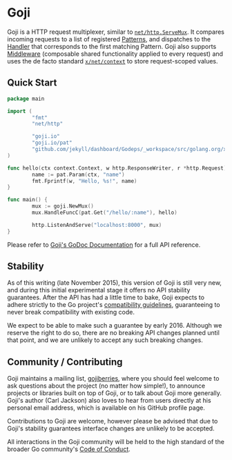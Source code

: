 Goji
====

Goji is a HTTP request multiplexer, similar to [`net/http.ServeMux`][servemux].
It compares incoming requests to a list of registered [Patterns][pattern], and
dispatches to the [Handler][handler] that corresponds to the first matching
Pattern. Goji also supports [Middleware][middleware] (composable shared
functionality applied to every request) and uses the de facto standard
[`x/net/context`][context] to store request-scoped values.

[servemux]: https://golang.org/pkg/net/http/#ServeMux
[pattern]: https://godoc.org/goji.io#Pattern
[handler]: https://godoc.org/goji.io#Handler
[middleware]: https://godoc.org/goji.io#Mux.Use
[context]: https://godoc.org/github.com/jekyll/dashboard/Godeps/_workspace/src/golang.org/x/net/context


Quick Start
-----------

```go
package main

import (
        "fmt"
        "net/http"

        "goji.io"
        "goji.io/pat"
        "github.com/jekyll/dashboard/Godeps/_workspace/src/golang.org/x/net/context"
)

func hello(ctx context.Context, w http.ResponseWriter, r *http.Request) {
        name := pat.Param(ctx, "name")
        fmt.Fprintf(w, "Hello, %s!", name)
}

func main() {
        mux := goji.NewMux()
        mux.HandleFuncC(pat.Get("/hello/:name"), hello)

        http.ListenAndServe("localhost:8000", mux)
}
```

Please refer to [Goji's GoDoc Documentation][godoc] for a full API reference.

[godoc]: https://godoc.org/goji.io


Stability
---------

As of this writing (late November 2015), this version of Goji is still very new,
and during this initial experimental stage it offers no API stability
guarantees. After the API has had a little time to bake, Goji expects to adhere
strictly to the Go project's [compatibility guidelines][compat], guaranteeing to
never break compatibility with existing code.

We expect to be able to make such a guarantee by early 2016. Although we reserve
the right to do so, there are no breaking API changes planned until that point,
and we are unlikely to accept any such breaking changes.

[compat]: https://golang.org/doc/go1compat


Community / Contributing
------------------------

Goji maintains a mailing list, [gojiberries][berries], where you should feel
welcome to ask questions about the project (no matter how simple!), to announce
projects or libraries built on top of Goji, or to talk about Goji more
generally. Goji's author (Carl Jackson) also loves to hear from users directly
at his personal email address, which is available on his GitHub profile page.

Contributions to Goji are welcome, however please be advised that due to Goji's
stability guarantees interface changes are unlikely to be accepted.

All interactions in the Goji community will be held to the high standard of the
broader Go community's [Code of Conduct][conduct].

[berries]: https://groups.google.com/forum/#!forum/gojiberries
[conduct]: https://golang.org/conduct
